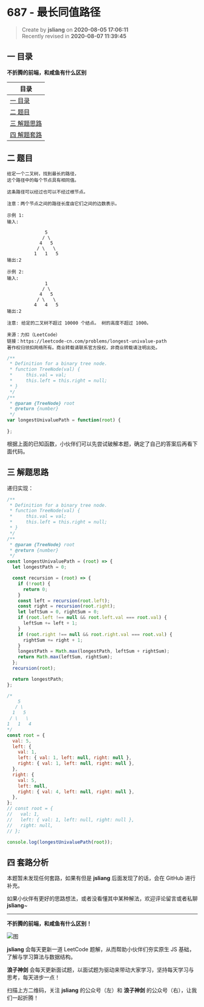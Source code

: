 687 - 最长同值路径
===

> Create by **jsliang** on **2020-08-05 17:06:11**  
> Recently revised in **2020-08-07 11:39:45**

## 一 目录

**不折腾的前端，和咸鱼有什么区别**

| 目录 |
| --- |
| [一 目录](#chapter-one) |
| [二 题目](#chapter-two) |
| [三 解题思路](#chapter-three) |
| [四 解题套路](#chapter-four) |

## 二 题目



```
给定一个二叉树，找到最长的路径，
这个路径中的每个节点具有相同值。

这条路径可以经过也可以不经过根节点。

注意：两个节点之间的路径长度由它们之间的边数表示。

示例 1:
输入:

              5
             / \
            4   5
           / \   \
          1   1   5
输出:2

示例 2:
输入:
              1
             / \
            4   5
           / \   \
          4   4   5
输出:2

注意: 给定的二叉树不超过 10000 个结点。 树的高度不超过 1000。

来源：力扣（LeetCode）
链接：https://leetcode-cn.com/problems/longest-univalue-path
著作权归领扣网络所有。商业转载请联系官方授权，非商业转载请注明出处。
```

```js
/**
 * Definition for a binary tree node.
 * function TreeNode(val) {
 *     this.val = val;
 *     this.left = this.right = null;
 * }
 */
/**
 * @param {TreeNode} root
 * @return {number}
 */
var longestUnivaluePath = function(root) {
    
};
```

根据上面的已知函数，小伙伴们可以先尝试破解本题，确定了自己的答案后再看下面代码。

## 三 解题思路



递归实现：

```js
/**
 * Definition for a binary tree node.
 * function TreeNode(val) {
 *     this.val = val;
 *     this.left = this.right = null;
 * }
 */
/**
 * @param {TreeNode} root
 * @return {number}
 */
const longestUnivaluePath = (root) => {
  let longestPath = 0;

  const recursion = (root) => {
    if (!root) {
      return 0;
    }
    const left = recursion(root.left);
    const right = recursion(root.right);
    let leftSum = 0, rightSum = 0;
    if (root.left !== null && root.left.val === root.val) {
      leftSum += left + 1;
    }
    if (root.right !== null && root.right.val === root.val) {
      rightSum += right + 1;
    }
    longestPath = Math.max(longestPath, leftSum + rightSum);
    return Math.max(leftSum, rightSum);
  };
  recursion(root);

  return longestPath;
};

/*
    5
   / \
  1   5
 / \   \
1   1   4
*/
const root = {
  val: 5,
  left: {
    val: 1,
    left: { val: 1, left: null, right: null },
    right: { val: 1, left: null, right: null },
  },
  right: {
    val: 5,
    left: null,
    right: { val: 4, left: null, right: null },
  },
};
// const root = {
//   val: 1,
//   left: { val: 1, left: null, right: null },
//   right: null,
// };

console.log(longestUnivaluePath(root));
```

## 四 套路分析



本题暂未发现任何套路，如果有但是 **jsliang** 后面发现了的话，会在 GitHub 进行补充。

如果小伙伴有更好的思路想法，或者没看懂其中某种解法，欢迎评论留言或者私聊 **jsliang**~

---

**不折腾的前端，和咸鱼有什么区别！**

![图](https://github.com/LiangJunrong/document-library/blob/master/public-repertory/img/z-index-small.png?raw=true)

**jsliang** 会每天更新一道 LeetCode 题解，从而帮助小伙伴们夯实原生 JS 基础，了解与学习算法与数据结构。

**浪子神剑** 会每天更新面试题，以面试题为驱动来带动大家学习，坚持每天学习与思考，每天进步一点！

扫描上方二维码，关注 **jsliang** 的公众号（左）和 **浪子神剑** 的公众号（右），让我们一起折腾！

